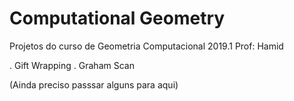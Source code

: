 # Computational Geometry

Projetos do curso de Geometria Computacional 2019.1
Prof: Hamid

. Gift Wrapping
. Graham Scan

(Ainda preciso passsar alguns para aqui)
